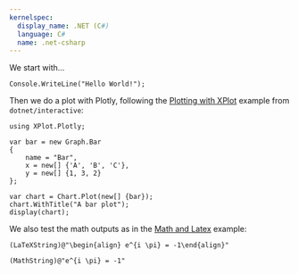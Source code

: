 ```yaml
---
kernelspec:
  display_name: .NET (C#)
  language: C#
  name: .net-csharp
---
```


We start with...

```{code-cell} csharp
Console.WriteLine("Hello World!");
```

Then we do a plot with Plotly, following the [Plotting with XPlot](https://github.com/dotnet/interactive/blob/master/NotebookExamples/csharp/Docs/Plotting%20with%20Xplot.ipynb) example from `dotnet/interactive`:

```{code-cell} csharp
using XPlot.Plotly;

var bar = new Graph.Bar
{
    name = "Bar",
    x = new[] {'A', 'B', 'C'},
    y = new[] {1, 3, 2}
};

var chart = Chart.Plot(new[] {bar});
chart.WithTitle("A bar plot");
display(chart);
```

We also test the math outputs as in the [Math and Latex](https://github.com/dotnet/interactive/blob/master/NotebookExamples/csharp/Docs/Math%20and%20LaTeX.ipynb) example:

```{code-cell} csharp
(LaTeXString)@"\begin{align} e^{i \pi} = -1\end{align}"
```

```{code-cell} csharp
(MathString)@"e^{i \pi} = -1"
```
